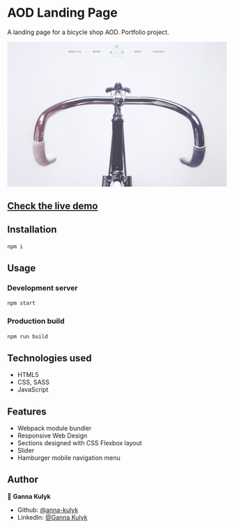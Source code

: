 # AOD Landing Page

A landing page for a bicycle shop AOD. Portfolio project.

![Screenshot](https://raw.githubusercontent.com/anna-kulyk/AOD_Landing/master/src/assets/AOD.jpg)

## [Check the live demo](https://aod-landing-flex.netlify.app/)

## Installation

```bash
npm i
```

## Usage

### Development server

```bash
npm start
```

### Production build

```bash
npm run build
```

## Technologies used

- HTML5
- CSS, SASS
- JavaScript

## Features

- Webpack module bundler
- Responsive Web Design
- Sections designed with CSS Flexbox layout
- Slider
- Hamburger mobile navigation menu

## Author

👤 **Ganna Kulyk**

- Github: [@anna-kulyk](https://github.com/anna-kulyk)
- LinkedIn: [@Ganna Kulyk](https://linkedin.com/in/ganna-kulyk-b90273252)
